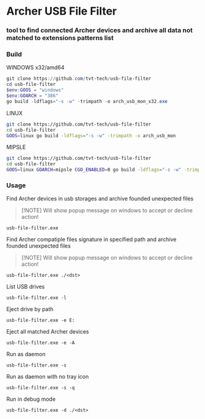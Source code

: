 # Archer USB File Filter

### tool to find connected Archer devices and archive all data not matched to extensions patterns list 

### Build
WINDOWS x32/amd64
```powershell
git clone https://github.com/tvt-tech/usb-file-filter
cd usb-file-filter
$env:GOOS = "windows"
$env:GOARCH = "386"
go build -ldflags="-s -w" -trimpath -o arch_usb_mon_x32.exe
```

LINUX
```bash
git clone https://github.com/tvt-tech/usb-file-filter
cd usb-file-filter
GOOS=linux go build -ldflags="-s -w" -trimpath -o arch_usb_mon
```

MIPSLE
```bash
git clone https://github.com/tvt-tech/usb-file-filter
cd usb-file-filter
GOOS=linux GOARCH=mipsle CGO_ENABLED=0 go build -ldflags="-s -w" -trimpath -o arch_usb_mon_mipsle
```

### Usage

Find Archer devices in usb storages 
and archive founded unexpected files
> [!NOTE] Will show popup message on windows to accept or decline action!
```powerhsell
usb-file-filter.exe 
```

Find Archer compatiple files signature in specified path 
and archive founded unexpected files
> [!NOTE] Will show popup message on windows to accept or decline action!
```powerhsell
usb-file-filter.exe ./<dst>
```

List USB drives
```powerhsell
usb-file-filter.exe -l
```

Eject drive by path 
```powerhsell
usb-file-filter.exe -e E:
```

Eject all matched Archer devices
```powerhsell
usb-file-filter.exe -e -A
```

Run as daemon
```powerhsell
usb-file-filter.exe -s
```

Run as daemon with no tray icon
```powerhsell
usb-file-filter.exe -s -q
```

Run in debug mode
```powerhsell
usb-file-filter.exe -d ./<dst>
```